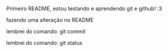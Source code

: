 Primeiro README, estou testando e aprendendo git e github! :3 

fazendo uma alteração no README

lembrei do comando: git commit

lembrei do comando: git status
